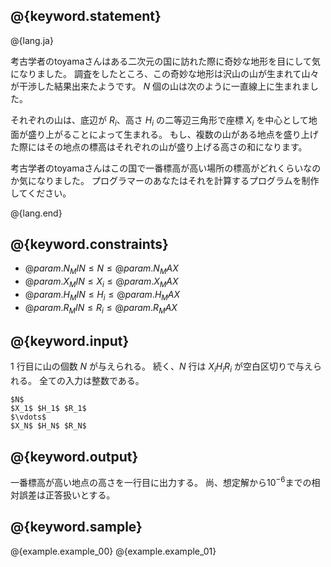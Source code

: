 ## @{keyword.statement}

@{lang.ja}

考古学者のtoyamaさんはある二次元の国に訪れた際に奇妙な地形を目にして気になりました。
調査をしたところ、この奇妙な地形は沢山の山が生まれて山々が干渉した結果出来たようです。
$N$ 個の山は次のように一直線上に生まれました。

それぞれの山は、底辺が $R_i$、高さ $H_i$ の二等辺三角形で座標 $X_i$ を中心として地面が盛り上がることによって生まれる。
もし、複数の山がある地点を盛り上げた際にはその地点の標高はそれぞれの山が盛り上げる高さの和になります。

考古学者のtoyamaさんはこの国で一番標高が高い場所の標高がどれくらいなのか気になりました。
プログラマーのあなたはそれを計算するプログラムを制作してください。

@{lang.end}

## @{keyword.constraints}

- $@{param.N_MIN} \leq N \leq @{param.N_MAX}$
- $@{param.X_MIN} \leq X_i \leq @{param.X_MAX}$
- $@{param.H_MIN} \leq H_i \leq @{param.H_MAX}$
- $@{param.R_MIN} \leq R_i \leq @{param.R_MAX}$


## @{keyword.input}
$1$ 行目に山の個数 $N$ が与えられる。
続く、$N$ 行は $X_i H_i R_i$ が空白区切りで与えられる。
全ての入力は整数である。

```
$N$
$X_1$ $H_1$ $R_1$
$\vdots$
$X_N$ $H_N$ $R_N$
```

## @{keyword.output}
一番標高が高い地点の高さを一行目に出力する。
尚、想定解から$10^{-6}$までの相対誤差は正答扱いとする。

## @{keyword.sample}
@{example.example_00}
@{example.example_01}
